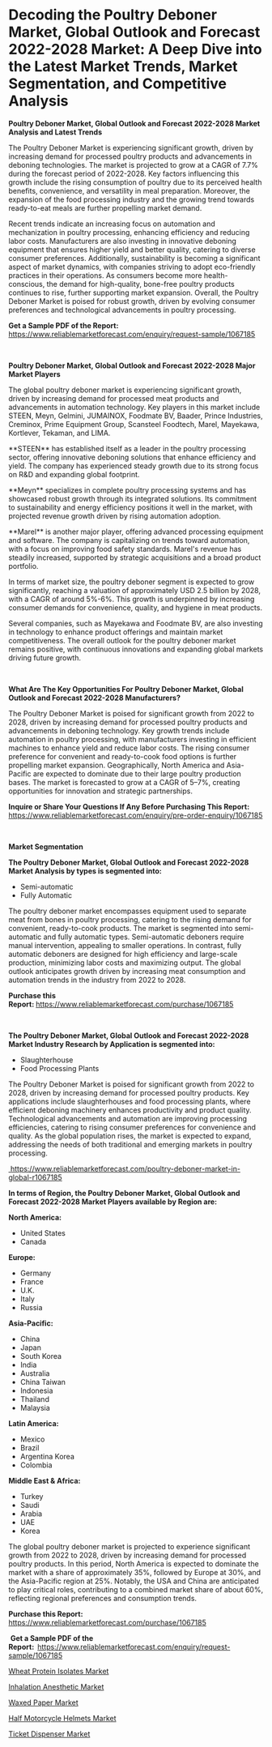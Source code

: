 <p><h1>Decoding the Poultry Deboner Market, Global Outlook and Forecast 2022-2028 Market: A Deep Dive into the Latest Market Trends, Market Segmentation, and Competitive Analysis</h1></p><p><strong>Poultry Deboner Market, Global Outlook and Forecast 2022-2028 Market Analysis and Latest Trends</strong></p>
<p><p>The Poultry Deboner Market is experiencing significant growth, driven by increasing demand for processed poultry products and advancements in deboning technologies. The market is projected to grow at a CAGR of 7.7% during the forecast period of 2022-2028. Key factors influencing this growth include the rising consumption of poultry due to its perceived health benefits, convenience, and versatility in meal preparation. Moreover, the expansion of the food processing industry and the growing trend towards ready-to-eat meals are further propelling market demand.</p><p>Recent trends indicate an increasing focus on automation and mechanization in poultry processing, enhancing efficiency and reducing labor costs. Manufacturers are also investing in innovative deboning equipment that ensures higher yield and better quality, catering to diverse consumer preferences. Additionally, sustainability is becoming a significant aspect of market dynamics, with companies striving to adopt eco-friendly practices in their operations. As consumers become more health-conscious, the demand for high-quality, bone-free poultry products continues to rise, further supporting market expansion. Overall, the Poultry Deboner Market is poised for robust growth, driven by evolving consumer preferences and technological advancements in poultry processing.</p></p>
<p><strong>Get a Sample PDF of the Report:&nbsp;</strong> <a href="https://www.reliablemarketforecast.com/enquiry/request-sample/1067185">https://www.reliablemarketforecast.com/enquiry/request-sample/1067185</a></p>
<p>&nbsp;</p>
<p><strong>Poultry Deboner Market, Global Outlook and Forecast 2022-2028 Major Market Players</strong></p>
<p><p>The global poultry deboner market is experiencing significant growth, driven by increasing demand for processed meat products and advancements in automation technology. Key players in this market include STEEN, Meyn, Gelmini, JUMAINOX, Foodmate BV, Baader, Prince Industries, Creminox, Prime Equipment Group, Scansteel Foodtech, Marel, Mayekawa, Kortlever, Tekaman, and LIMA.</p><p>**STEEN** has established itself as a leader in the poultry processing sector, offering innovative deboning solutions that enhance efficiency and yield. The company has experienced steady growth due to its strong focus on R&D and expanding global footprint.</p><p>**Meyn** specializes in complete poultry processing systems and has showcased robust growth through its integrated solutions. Its commitment to sustainability and energy efficiency positions it well in the market, with projected revenue growth driven by rising automation adoption.</p><p>**Marel** is another major player, offering advanced processing equipment and software. The company is capitalizing on trends toward automation, with a focus on improving food safety standards. Marel's revenue has steadily increased, supported by strategic acquisitions and a broad product portfolio.</p><p>In terms of market size, the poultry deboner segment is expected to grow significantly, reaching a valuation of approximately USD 2.5 billion by 2028, with a CAGR of around 5%-6%. This growth is underpinned by increasing consumer demands for convenience, quality, and hygiene in meat products.</p><p>Several companies, such as Mayekawa and Foodmate BV, are also investing in technology to enhance product offerings and maintain market competitiveness. The overall outlook for the poultry deboner market remains positive, with continuous innovations and expanding global markets driving future growth.</p></p>
<p>&nbsp;</p>
<p><strong>What Are The Key Opportunities For Poultry Deboner Market, Global Outlook and Forecast 2022-2028 Manufacturers?</strong></p>
<p><p>The Poultry Deboner Market is poised for significant growth from 2022 to 2028, driven by increasing demand for processed poultry products and advancements in deboning technology. Key growth trends include automation in poultry processing, with manufacturers investing in efficient machines to enhance yield and reduce labor costs. The rising consumer preference for convenient and ready-to-cook food options is further propelling market expansion. Geographically, North America and Asia-Pacific are expected to dominate due to their large poultry production bases. The market is forecasted to grow at a CAGR of 5–7%, creating opportunities for innovation and strategic partnerships.</p></p>
<p><strong>Inquire or Share Your Questions If Any Before Purchasing This Report:</strong> <a href="https://www.reliablemarketforecast.com/enquiry/pre-order-enquiry/1067185">https://www.reliablemarketforecast.com/enquiry/pre-order-enquiry/1067185</a></p>
<p>&nbsp;</p>
<p><strong>Market Segmentation</strong></p>
<p><strong>The Poultry Deboner Market, Global Outlook and Forecast 2022-2028 Market Analysis by types is segmented into:</strong></p>
<p><ul><li>Semi-automatic</li><li>Fully Automatic</li></ul></p>
<p><p>The poultry deboner market encompasses equipment used to separate meat from bones in poultry processing, catering to the rising demand for convenient, ready-to-cook products. The market is segmented into semi-automatic and fully automatic types. Semi-automatic deboners require manual intervention, appealing to smaller operations. In contrast, fully automatic deboners are designed for high efficiency and large-scale production, minimizing labor costs and maximizing output. The global outlook anticipates growth driven by increasing meat consumption and automation trends in the industry from 2022 to 2028.</p></p>
<p><strong>Purchase this Report:&nbsp;</strong><a href="https://www.reliablemarketforecast.com/purchase/1067185">https://www.reliablemarketforecast.com/purchase/1067185</a></p>
<p>&nbsp;</p>
<p><strong>The Poultry Deboner Market, Global Outlook and Forecast 2022-2028 Market Industry Research by Application is segmented into:</strong></p>
<p><ul><li>Slaughterhouse</li><li>Food Processing Plants</li></ul></p>
<p><p>The Poultry Deboner Market is poised for significant growth from 2022 to 2028, driven by increasing demand for processed poultry products. Key applications include slaughterhouses and food processing plants, where efficient deboning machinery enhances productivity and product quality. Technological advancements and automation are improving processing efficiencies, catering to rising consumer preferences for convenience and quality. As the global population rises, the market is expected to expand, addressing the needs of both traditional and emerging markets in poultry processing.</p></p>
<p><a href="https://www.reliablemarketforecast.com/poultry-deboner-market-in-global-r1067185">&nbsp;https://www.reliablemarketforecast.com/poultry-deboner-market-in-global-r1067185</a></p>
<p><strong>In terms of Region, the Poultry Deboner Market, Global Outlook and Forecast 2022-2028 Market Players available by Region are:</strong></p>
<p>
    <p> <strong> North America: </strong>
        <ul>
            <li>United States</li>
            <li>Canada</li>
        </ul>
        </p> 
    <p> <strong> Europe: </strong>
        <ul>
            <li>Germany</li>
            <li>France</li>
            <li>U.K.</li>
            <li>Italy</li>
            <li>Russia</li>
        </ul>
        </p> 
    <p> <strong> Asia-Pacific: </strong>
        <ul>
            <li>China</li>
            <li>Japan</li>
            <li>South Korea</li>
            <li>India</li>
            <li>Australia</li>
            <li>China Taiwan</li>
            <li>Indonesia</li>
            <li>Thailand</li>
            <li>Malaysia</li>
        </ul>
        </p> 
    <p> <strong> Latin America: </strong>
        <ul>
            <li>Mexico</li>
            <li>Brazil</li>
            <li>Argentina Korea</li>
            <li>Colombia</li>
        </ul>
        </p> 
    <p> <strong> Middle East & Africa: </strong>
        <ul>
            <li>Turkey</li>
            <li>Saudi</li>
            <li>Arabia</li>
            <li>UAE</li>
            <li>Korea</li>
        </ul>
    </p>
    </p>
<p><p>The global poultry deboner market is projected to experience significant growth from 2022 to 2028, driven by increasing demand for processed poultry products. In this period, North America is expected to dominate the market with a share of approximately 35%, followed by Europe at 30%, and the Asia-Pacific region at 25%. Notably, the USA and China are anticipated to play critical roles, contributing to a combined market share of about 60%, reflecting regional preferences and consumption trends.</p></p>
<p><strong>Purchase this Report: </strong><a href="https://www.reliablemarketforecast.com/purchase/1067185">https://www.reliablemarketforecast.com/purchase/1067185</a></p>
<p>&nbsp;<strong>Get a Sample PDF of the Report:&nbsp;&nbsp;</strong><a href="https://www.reliablemarketforecast.com/enquiry/request-sample/1067185">https://www.reliablemarketforecast.com/enquiry/request-sample/1067185</a></p>
<p><strong></strong></p>
<p><p><a href="https://issuu.com/reportprime-2/docs/wheat-protein-isolates-market-size-_5975d192fbbca2">Wheat Protein Isolates Market</a></p><p><a href="https://www.linkedin.com/pulse/inhalation-anesthetic-market-size-growth-industry-analysis-segmentation-2o4ie?trackingId=tFMkMe3vSIiBgvgei4lCRA%3D%3D">Inhalation Anesthetic Market</a></p><p><a href="https://issuu.com/reportprime-2/docs/waxed-paper-market-size-2030.pptx_a739fffad3641b">Waxed Paper Market</a></p><p><a href="https://www.linkedin.com/pulse/evaluating-global-half-motorcycle-helmets-market-trends-qlybf?trackingId=%2FNzHTix%2BTLGvv%2BmJG2TalQ%3D%3D">Half Motorcycle Helmets Market</a></p><p><a href="https://medium.com/@kylie.mathis078/this-report-aims-to-deliver-an-in-depth-analysis-of-the-global-ticket-dispenser-market-offering-f273fde78145?postPublishedType=initial">Ticket Dispenser Market</a></p></p>